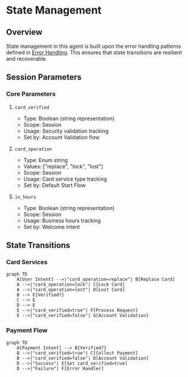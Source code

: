 # State Management

## Overview
State management in this agent is built upon the error handling patterns defined in [Error Handling](04-error-handling.md). This ensures that state transitions are resilient and recoverable.

## Session Parameters

### Core Parameters
1. `card_verified`
   - Type: Boolean (string representation)
   - Scope: Session
   - Usage: Security validation tracking
   - Set by: Account Validation flow

2. `card_operation`
   - Type: Enum string
   - Values: ["replace", "lock", "lost"]
   - Scope: Session
   - Usage: Card service type tracking
   - Set by: Default Start Flow

3. `in_hours`
   - Type: Boolean (string representation)
   - Scope: Session
   - Usage: Business hours tracking
   - Set by: Welcome intent

## State Transitions

### Card Services
```mermaid
graph TD
    A[User Intent] -->|"card_operation=replace"| B[Replace Card]
    A -->|"card_operation=lock"| C[Lock Card]
    A -->|"card_operation=lost"| D[Lost Card]
    B --> E{Verified?}
    C --> E
    D --> E
    E -->|"card_verified=true"| F[Process Request]
    E -->|"card_verified=false"| G[Account Validation]
```

### Payment Flow
```mermaid
graph TD
    A[Payment Intent] --> B{Verified?}
    B -->|"card_verified=true"| C[Collect Payment]
    B -->|"card_verified=false"| D[Account Validation]
    D -->|"Success"| E[Set card_verified=true]
    D -->|"Failure"| F[Error Handler]
```
